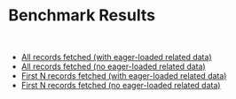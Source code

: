 # Benchmark Results
<br>

* [All records fetched (with eager-loaded related data)](https://rotexsoft.github.io/benchmarkorms/benchmark-results/LATEST_RESULTS_EAGER.html)
* [All records fetched (no eager-loaded related data)](https://rotexsoft.github.io/benchmarkorms/benchmark-results/LATEST_RESULTS_NO_EAGER.html)
* [First N records fetched (with eager-loaded related data)](https://rotexsoft.github.io/benchmarkorms/benchmark-results/LATEST_RESULTS_FIRST_N_EAGER.html)
* [First N records fetched (no eager-loaded related data)](https://rotexsoft.github.io/benchmarkorms/benchmark-results/LATEST_RESULTS_FIRST_N_NO_EAGER.html)
